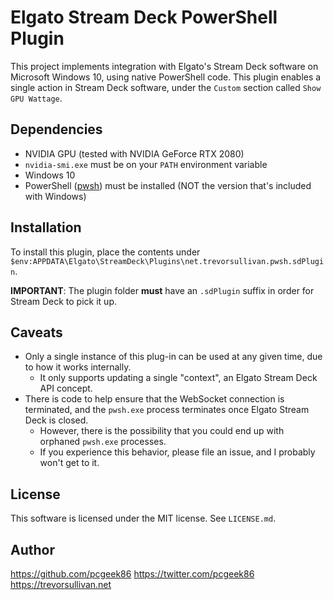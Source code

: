 # Elgato Stream Deck PowerShell Plugin

This project implements integration with Elgato's Stream Deck software on Microsoft Windows 10, using native PowerShell code.
This plugin enables a single action in Stream Deck software, under the `Custom` section called `Show GPU Wattage`. 

## Dependencies

* NVIDIA GPU (tested with NVIDIA GeForce RTX 2080)
* `nvidia-smi.exe` must be on your `PATH` environment variable
* Windows 10
* PowerShell ([pwsh]()) must be installed (NOT the version that's included with Windows)

## Installation

To install this plugin, place the contents under `$env:APPDATA\Elgato\StreamDeck\Plugins\net.trevorsullivan.pwsh.sdPlugin`.

**IMPORTANT**: The plugin folder **must** have an `.sdPlugin` suffix in order for Stream Deck to pick it up.

## Caveats

* Only a single instance of this plug-in can be used at any given time, due to how it works internally. 
  * It only supports updating a single "context", an Elgato Stream Deck API concept.
* There is code to help ensure that the WebSocket connection is terminated, and the `pwsh.exe` process terminates once Elgato Stream Deck is closed.
  * However, there is the possibility that you could end up with orphaned `pwsh.exe` processes. 
  * If you experience this behavior, please file an issue, and I probably won't get to it.

## License

This software is licensed under the MIT license. See `LICENSE.md`.

## Author 

https://github.com/pcgeek86
https://twitter.com/pcgeek86
https://trevorsullivan.net
